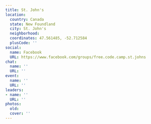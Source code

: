 ```yaml
---
title: St. John's
location:
  country: Canada
  state: New Foundland
  city: St. John's
  neighborhood: 
  coordinates: 47.561485, -52.712584
  plusCode: ''
social:
  name: Facebook
  URL: https://www.facebook.com/groups/free.code.camp.st.johns
chat:
  name: ''
  URL: ''
event:
  name: ''
  URL: ''
leaders:
- name: ''
  URL: ''
photos:
  old: 
  cover: ''
---
```

